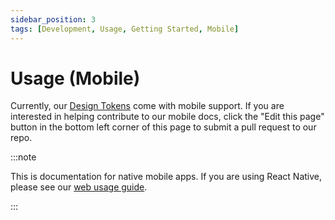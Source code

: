 ```yaml
---
sidebar_position: 3
tags: [Development, Usage, Getting Started, Mobile]
---
```


# Usage (Mobile)

Currently, our [Design Tokens](../packages/tokens/intro.md) come with mobile support. If you are interested in helping contribute to our mobile docs, click the "Edit this page" button in the bottom left corner of this page to submit a pull request to our repo.

:::note

This is documentation for native mobile apps. If you are using React Native, please see our [web usage guide](./usage.md).

:::
